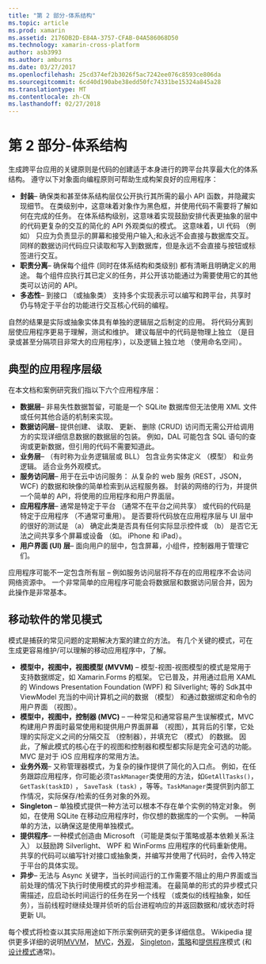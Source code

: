 ```yaml
---
title: "第 2 部分-体系结构"
ms.topic: article
ms.prod: xamarin
ms.assetid: 2176DB2D-E84A-3757-CFAB-04A586068D50
ms.technology: xamarin-cross-platform
author: asb3993
ms.author: amburns
ms.date: 03/27/2017
ms.openlocfilehash: 25cd374ef2b3026f5ac7242ee076c8593ce806da
ms.sourcegitcommit: 6cd40d190abe38edd50fc74331be15324a845a28
ms.translationtype: MT
ms.contentlocale: zh-CN
ms.lasthandoff: 02/27/2018
---
```

# <a name="part-2---architecture"></a>第 2 部分-体系结构

生成跨平台应用的关键原则是代码的创建适于本身进行的跨平台共享最大化的体系结构。 遵守以下对象面向编程原则可帮助生成构架良好的应用程序：

-   **封装**– 确保类和甚至体系结构层仅公开执行其所需的最小 API 函数，并隐藏实现细节。 在类级别中，这意味着对象作为黑色框，并使用代码不需要将了解如何在完成的任务。 在体系结构级别，这意味着实现鼓励安排代表更抽象的层中的代码更复杂的交互的简化的 API 外观类似的模式。 这意味着，UI 代码 （例如） 只应为负责显示的屏幕和接受用户输入;和永远不会直接与数据库交互。 同样的数据访问代码应只读取和写入到数据库，但是永远不会直接与按钮或标签进行交互。
-   **职责分离**– 确保每个组件 (同时在体系结构和类级别) 都有清晰且明确定义的用途。 每个组件应执行其已定义的任务，并公开该功能通过为需要使用它的其他类可以访问的 API。
-   **多态性**– 到接口 （或抽象类） 支持多个实现表示可以编写和跨平台，共享时仍与特定于平台的功能进行交互核心代码的编程。


自然的结果是实际或抽象实体具有单独的逻辑层之后制定的应用。 将代码分离到层使应用程序更易于理解，测试和维护。 建议每层中的代码是物理上独立 （是目录或甚至分隔项目非常大的应用程序），以及逻辑上独立地 （使用命名空间）。

 <a name="Typical_Application_Layers" />


## <a name="typical-application-layers"></a>典型的应用程序层级

在本文档和案例研究我们指以下六个应用程序层：

-   **数据层**– 非易失性数据暂留，可能是一个 SQLite 数据库但无法使用 XML 文件或任何其他合适的机制来实现。
-   **数据访问层**– 提供创建、 读取、 更新、 删除 (CRUD) 访问而无需公开给调用方的实现详细信息数据的数据层的包装。 例如，DAL 可能包含 SQL 语句的查询或更新数据，但引用的代码不需要知道此。
-   **业务层**– （有时称为业务逻辑层或 BLL） 包含业务实体定义 （模型） 和业务逻辑。 适合业务外观模式。
-   **服务访问层**– 用于在云中访问服务： 从复杂的 web 服务 (REST，JSON，WCF) 的数据和映像的简单检索到从远程服务器。 封装的网络的行为，并提供一个简单的 API，将使用的应用程序和用户界面层。
-   **应用程序层**– 通常是特定于平台 （通常不在平台之间共享） 或代码的代码是特定于应用程序 （不通常可重用）。 是否要将代码放在应用程序层与 UI 层中的很好的测试是 （a） 确定此类是否具有任何实际显示控件或 （b） 是否它无法之间共享多个屏幕或设备 （如。 iPhone 和 iPad）。
-   **用户界面 (UI) 层**– 面向用户的层中，包含屏幕，小组件，控制器用于管理它们。


应用程序可能不一定包含所有层 – 例如服务访问层将不存在的应用程序不会访问网络资源中。 一个非常简单的应用程序可能会将数据层和数据访问层合并，因为此操作是非常基本。

 <a name="Common_Mobile_Software_Patterns" />


## <a name="common-mobile-software-patterns"></a>移动软件的常见模式

模式是捕获的常见问题的定期解决方案的建立的方法。 有几个关键的模式，可在生成更容易维护/可以理解的移动应用程序中，了解。

-   **模型中，视图中，视图模型 (MVVM)** – 模型-视图-视图模型的模式是常用于支持数据绑定，如 Xamarin.Forms 的框架。 它已普及，并用通过启用 XAML 的 Windows Presentation Foundation (WPF) 和 Silverlight; 等的 Sdk其中 ViewModel 充当的中间计算机之间的数据 （模型） 和通过数据绑定和命令的用户界面 （视图）。
-   **模型中，视图中，控制器 (MVC)** – 一种常见和通常容易产生误解模式，MVC 构建用户界面时最常使用和提供用户界面屏幕 （视图），其背后的引擎，它处理的实际定义之间的分隔交互 （控制器），并填充它 （模式） 的数据。 因此，了解此模式的核心在于的视图和控制器和模型都实际是完全可选的功能。 MVC 是对于 iOS 应用程序的常用方法。
-   **业务外观**– 又称管理器模式，为复杂的操作提供了简化的入口点。 例如，在任务跟踪应用程序，你可能必须`TaskManager`类使用的方法，如`GetAllTasks()`， `GetTask(taskID)` ， `SaveTask (task)` ，等等。`TaskManager`类提供到内部工作情况，实际保存/检索的任务对象的外观。
-   **Singleton** – 单独模式提供一种方法可以根本不存在单个实例的特定对象。 例如，在使用 SQLite 在移动应用程序时，你仅想的数据库的一个实例。 一种简单的方法，以确保这是使用单独模式。
-   **提供程序**– 一种模式创造由 Microsoft （可能是类似于策略或基本依赖关系注入） 以鼓励跨 Silverlight、 WPF 和 WinForms 应用程序的代码重新使用。 共享的代码可以编写针对接口或抽象类，并编写并使用了代码时，会传入特定于平台的具体实现。
-   **异步**– 无法与 Async 关键字，当长时间运行的工作需要不阻止的用户界面或当前处理的情况下执行时使用模式的异步相混淆。 在最简单的形式的异步模式只需描述，应启动长时间运行的任务在另一个线程 （或类似的线程抽象，如任务），当前线程时继续处理并侦听的后台进程响应的并返回数据和/或状态时将更新 UI。


每个模式将检查以其实际用途如下所示案例研究的更多详细信息。 Wikipedia 提供更多详细的说明[MVVM](https://en.wikipedia.org/wiki/Model–view–viewmodel)， [MVC](https://en.wikipedia.org/wiki/Model–view–controller)，[外观](http://en.wikipedia.org/wiki/Facade_pattern)， [Singleton](http://en.wikipedia.org/wiki/Singleton_pattern)，[策略](http://en.wikipedia.org/wiki/Strategy_pattern)和[提供程序](http://en.wikipedia.org/wiki/Provider_model)模式 (和[设计模式](http://en.wikipedia.org/wiki/Design_Patterns)通常)。
